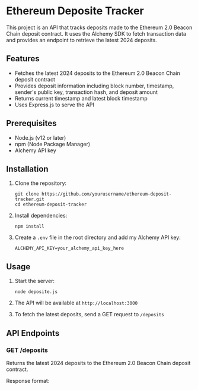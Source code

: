 

# Ethereum Deposite Tracker

This project is an API that tracks deposits made to the Ethereum 2.0 Beacon Chain deposit contract. It uses the Alchemy SDK to fetch transaction data and provides an endpoint to retrieve the latest 2024 deposits.

## Features

- Fetches the latest 2024 deposits to the Ethereum 2.0 Beacon Chain deposit contract
- Provides deposit information including block number, timestamp, sender's public key, transaction hash, and deposit amount
- Returns current timestamp and latest block timestamp
- Uses Express.js to serve the API

## Prerequisites

- Node.js (v12 or later)
- npm (Node Package Manager)
- Alchemy API key

## Installation

1. Clone the repository:
   ```
   git clone https://github.com/yourusername/ethereum-deposit-tracker.git
   cd ethereum-deposit-tracker
   ```

2. Install dependencies:
   ```
   npm install
   ```

3. Create a `.env` file in the root directory and add my Alchemy API key:
   ```
   ALCHEMY_API_KEY=your_alchemy_api_key_here
   ```

## Usage

1. Start the server:
   ```
   node deposite.js
   ```

2. The API will be available at `http://localhost:3000`

3. To fetch the latest deposits, send a GET request to `/deposits`

## API Endpoints

### GET /deposits

Returns the latest 2024 deposits to the Ethereum 2.0 Beacon Chain deposit contract.

Response format:
